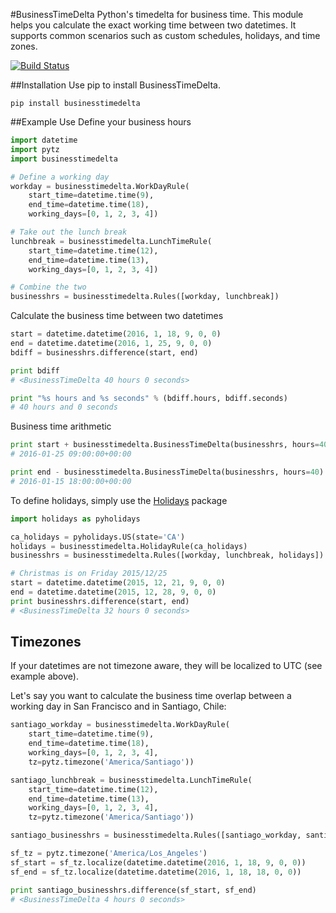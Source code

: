 #BusinessTimeDelta
Python's timedelta for business time. This module helps you calculate the exact working time between two datetimes. It supports common scenarios such as custom schedules, holidays, and time zones.

[![Build Status](https://travis-ci.org/seppemans/businesstimedelta.svg?branch=master)](https://travis-ci.org/seppemans/businesstimedelta)

##Installation
Use pip to install BusinessTimeDelta.

```shell
pip install businesstimedelta
```

##Example Use
Define your business hours

```python
import datetime
import pytz
import businesstimedelta

# Define a working day
workday = businesstimedelta.WorkDayRule(
    start_time=datetime.time(9),
    end_time=datetime.time(18),
    working_days=[0, 1, 2, 3, 4])

# Take out the lunch break
lunchbreak = businesstimedelta.LunchTimeRule(
    start_time=datetime.time(12),
    end_time=datetime.time(13),
    working_days=[0, 1, 2, 3, 4])

# Combine the two
businesshrs = businesstimedelta.Rules([workday, lunchbreak])
```

Calculate the business time between two datetimes

```python
start = datetime.datetime(2016, 1, 18, 9, 0, 0)
end = datetime.datetime(2016, 1, 25, 9, 0, 0)
bdiff = businesshrs.difference(start, end)

print bdiff
# <BusinessTimeDelta 40 hours 0 seconds>

print "%s hours and %s seconds" % (bdiff.hours, bdiff.seconds)
# 40 hours and 0 seconds
```

Business time arithmetic

```python
print start + businesstimedelta.BusinessTimeDelta(businesshrs, hours=40)
# 2016-01-25 09:00:00+00:00

print end - businesstimedelta.BusinessTimeDelta(businesshrs, hours=40)
# 2016-01-15 18:00:00+00:00
```

To define holidays, simply use the [Holidays](https://pypi.python.org/pypi/holidays) package

```python
import holidays as pyholidays

ca_holidays = pyholidays.US(state='CA')
holidays = businesstimedelta.HolidayRule(ca_holidays)
businesshrs = businesstimedelta.Rules([workday, lunchbreak, holidays])

# Christmas is on Friday 2015/12/25
start = datetime.datetime(2015, 12, 21, 9, 0, 0)
end = datetime.datetime(2015, 12, 28, 9, 0, 0)
print businesshrs.difference(start, end)
# <BusinessTimeDelta 32 hours 0 seconds>
```

## Timezones
If your datetimes are not timezone aware, they will be localized to UTC (see example above).

Let's say you want to calculate the business time overlap between a working day in San Francisco and in Santiago, Chile:
```python
santiago_workday = businesstimedelta.WorkDayRule(
    start_time=datetime.time(9),
    end_time=datetime.time(18),
    working_days=[0, 1, 2, 3, 4],
    tz=pytz.timezone('America/Santiago'))

santiago_lunchbreak = businesstimedelta.LunchTimeRule(
    start_time=datetime.time(12),
    end_time=datetime.time(13),
    working_days=[0, 1, 2, 3, 4],
    tz=pytz.timezone('America/Santiago'))

santiago_businesshrs = businesstimedelta.Rules([santiago_workday, santiago_lunchbreak])

sf_tz = pytz.timezone('America/Los_Angeles')
sf_start = sf_tz.localize(datetime.datetime(2016, 1, 18, 9, 0, 0))
sf_end = sf_tz.localize(datetime.datetime(2016, 1, 18, 18, 0, 0))

print santiago_businesshrs.difference(sf_start, sf_end)
# <BusinessTimeDelta 4 hours 0 seconds>
```

